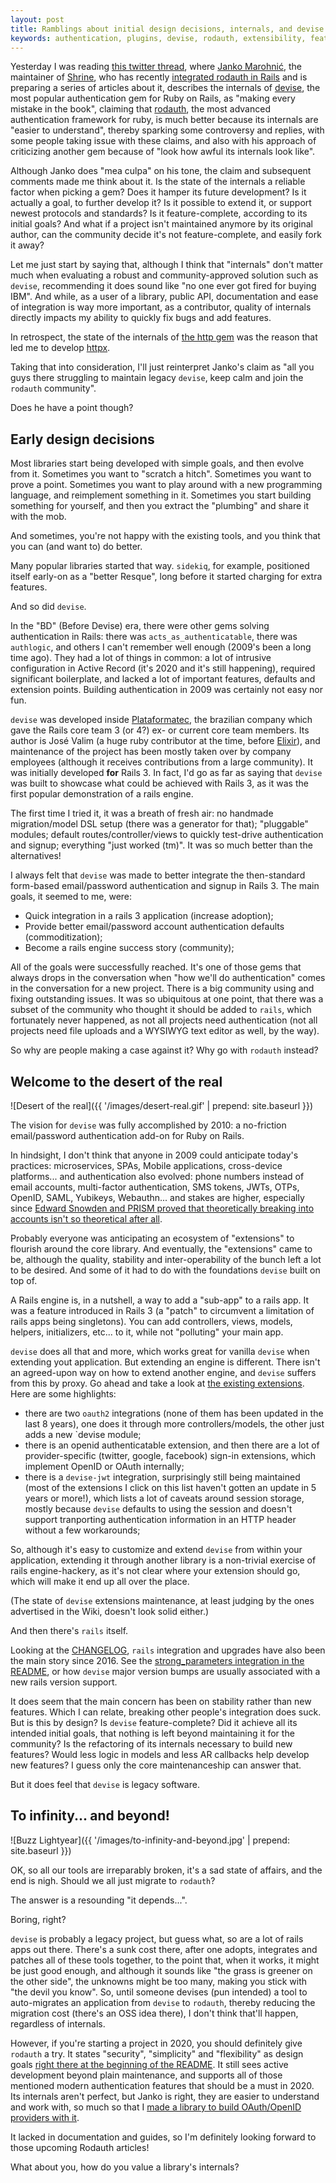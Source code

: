 ```yaml
---
layout: post
title: Ramblings about initial design decisions, internals, and devise
keywords: authentication, plugins, devise, rodauth, extensibility, features, OTP, modern
---
```


Yesterday I was reading [this twitter thread](https://twitter.com/jankomarohnic/status/1286640026588151808), where [Janko Marohnić](https://twitter.com/jankomarohnic), the maintainer of [Shrine](https://github.com/shrinerb/shrine), who has recently [integrated rodauth in Rails](https://github.com/janko/rodauth-rails) and is preparing a series of articles about it, describes the internals of [devise](https://github.com/heartcombo/devise), the most popular authentication gem for Ruby on Rails, as "making every mistake in the book", claiming that [rodauth](https://github.com/jeremyevans/rodauth), the most advanced authentication framework for ruby, is much better because its internals are "easier to understand", thereby sparking some controversy and replies, with some people taking issue with these claims, and also with his approach of criticizing another gem because of "look how awful its internals look like".


Although Janko does "mea culpa" on his tone, the claim and subsequent comments made me think about it. Is the state of the internals a reliable factor when picking a gem? Does it hamper its future development? Is it actually a goal, to further develop it?  Is it possible to extend it, or support newest protocols and standards? Is it feature-complete, according to its initial goals? And what if a project isn't maintained anymore by its original author, can the community decide it's not feature-complete, and easily fork it away?


Let me just start by saying that, although I think that "internals" don't matter much when evaluating a robust and community-approved solution such as `devise`, recommending it does sound like "no one ever got fired for buying IBM". And while, as a user of a library, public API, documentation and ease of integration is way more important, as a contributor, quality of internals directly impacts my ability to quickly fix bugs and add features.


In retrospect, the state of the internals of [the http gem](https://github.com/httprb/http) was the reason that led me to develop [httpx](https://gitlab.com/honeyryderchuck/httpx).


Taking that into consideration, I'll just reinterpret Janko's claim as "all you guys there struggling to maintain legacy `devise`, keep calm and join the `rodauth` community".


Does he have a point though?


## Early design decisions


Most libraries start being developed with simple goals, and then evolve from it. Sometimes you want to "scratch a hitch". Sometimes you want to prove a point. Sometimes you want to play around with a new programming language, and reimplement something in it. Sometimes you start building something for yourself, and then you extract the "plumbing" and share it with the mob.

And sometimes, you're not happy with the existing tools, and you think that you can (and want to) do better.

Many popular libraries started that way. `sidekiq`, for example, positioned itself early-on as a "better Resque", long before it started charging for extra features.

And so did `devise`.

In the "BD" (Before Devise) era, there were other gems solving authentication in Rails: there was `acts_as_authenticatable`, there was `authlogic`, and others I can't remember well enough (2009's been a long time ago). They had a lot of things in common: a lot of intrusive configuration in Active Record (it's 2020 and it's still happening), required significant boilerplate, and lacked a lot of important features, defaults and extension points. Building authentication in 2009 was certainly not easy nor fun.


`devise` was developed inside [Plataformatec](https://www.plataformatec.com/), the brazilian company which gave the Rails core team 3 (or 4?) ex- or current core team members. Its author is José Valim (a huge ruby contributor at the time, before [Elixir](https://elixir-lang.org/)), and maintenance of the project has been mostly taken over by company employees (although it receives contributions from a large community). It was initially developed **for** Rails 3. In fact, I'd go as far as saying that `devise` was built to showcase what could be achieved with Rails 3, as it was the first popular demonstration of a rails engine.


The first time I tried it, it was a breath of fresh air: no handmade migration/model DSL setup (there was a generator for that); "pluggable" modules; default routes/controller/views to quickly test-drive authentication and signup; everything "just worked (tm)". It was so much better than the alternatives!


I always felt that `devise` was made to better integrate the then-standard form-based email/password authentication and signup in Rails 3. The main goals, it seemed to me, were:

* Quick integration in a rails 3 application (increase adoption);
* Provide better email/password account authentication defaults (commoditization);
* Become a rails engine success story (community);

All of the goals were successfully reached. It's one of those gems that always drops in the conversation when "how we'll do authentication" comes in the conversation for a new project. There is a big community using and fixing outstanding issues. It was so ubiquitous at one point, that there was a subset of the community who thought it should be added to `rails`, which fortunately never happened, as not all projects need authentication (not all projects need file uploads and a WYSIWYG text editor as well, by the way).


So why are people making a case against it? Why go with `rodauth` instead?

## Welcome to the desert of the real

![Desert of the real]({{ '/images/desert-real.gif' | prepend: site.baseurl }})


The vision for `devise` was fully accomplished by 2010: a no-friction email/password authentication add-on for Ruby on Rails.

In hindsight, I don't think that anyone in 2009 could anticipate today's practices: microservices, SPAs, Mobile applications, cross-device platforms... and authentication also evolved: phone numbers instead of email accounts, multi-factor authentication, SMS tokens, JWTs, OTPs, OpenID, SAML, Yubikeys, Webauthn... and stakes are higher, especially since [Edward Snowden and PRISM proved that theoretically breaking into accounts isn't so theoretical after all](https://en.wikipedia.org/wiki/PRISM_%28surveillance_program%29).


Probably everyone was anticipating an ecosystem of "extensions" to flourish around the core library. And eventually, the "extensions" came to be, although the quality, stability and inter-operability of the bunch left a lot to be desired. And some of it had to do with the foundations `devise` built on top of.




A Rails engine is, in a nutshell, a way to add a "sub-app" to a rails app. It was a feature introduced in Rails 3 (a "patch" to circumvent a limitation of rails apps being singletons). You can add controllers, views, models, helpers, initializers, etc... to it, while not "polluting" your main app.

`devise` does all that and more, which works great for vanilla `devise` when extending yout application. But extending an engine is different. There isn't an agreed-upon way on how to extend another engine, and `devise` suffers from this by proxy. Go ahead and take a look at [the existing extensions](https://github.com/heartcombo/devise/wiki/Extensions). Here are some highlights:

* there are two `oauth2` integrations (none of them has been updated in the last 8 years), one does it through more controllers/models, the other just adds a new `devise module;
* there is an openid authenticatable extension, and then there are a lot of provider-specific (twitter, google, facebook) sign-in extensions, which implement OpenID or OAuth internally;
* there is a `devise-jwt` integration, surprisingly still being maintained (most of the extensions I click on this list haven't gotten an update in 5 years or more!), which lists a lot of caveats around session storage, mostly because `devise` defaults to using the session and doesn't support tranporting authentication information in an HTTP header without a few workarounds;


So, although it's easy to customize and extend `devise` from within your application, extending it through another library is a non-trivial exercise of rails engine-hackery, as it's not clear where your extension should go, which will make it end up all over the place.


(The state of `devise` extensions maintenance, at least judging by the ones advertised in the Wiki, doesn't look solid either.)

And then there's `rails` itself.

Looking at the [CHANGELOG](https://github.com/heartcombo/devise/blob/master/CHANGELOG.md), `rails` integration and upgrades have also been the main story since 2016. See the [strong_parameters integration in the README](https://github.com/heartcombo/devise#strong-parameters), or how `devise` major version bumps are usually associated with a new rails version support.


 It does seem that the main concern has been on stability rather than new features. Which I can relate, breaking other people's integration does suck. But is this by design? Is `devise` feature-complete? Did it achieve all its intended initial goals, that nothing is left beyond maintaining it for the community? Is the refactoring of its internals necessary to build new features? Would less logic in models and less AR callbacks help develop new features? I guess only the core maintenanceship can answer that.


But it does feel that `devise` is legacy software.


## To infinity... and beyond!



![Buzz Lightyear]({{ '/images/to-infinity-and-beyond.jpg' | prepend: site.baseurl }})



OK, so all our tools are irreparably broken, it's a sad state of affairs, and the end is nigh. Should we all just migrate to `rodauth`?


The answer is a resounding "it depends...".

Boring, right?


`devise` is probably a legacy project, but guess what, so are a lot of rails apps out there. There's a sunk cost there, after one adopts, integrates and patches all of these tools together, to the point that, when it works, it might be just good enough, and although it sounds like "the grass is greener on the other side", the unknowns might be too many, making you stick with "the devil you know". So, until someone devises (pun intended) a tool to auto-migrates an application from `devise` to `rodauth`, thereby reducing the migration cost (there's an OSS idea there), I don't think that'll happen, regardless of internals.


However, if you're starting a project in 2020, you should definitely give `rodauth` a try. It states "security", "simplicity" and "flexibility" as design goals [right there at the beginning of the README](https://github.com/jeremyevans/rodauth#design-goals-). It still sees active development beyond plain maintenance, and supports all of those mentioned modern authentication features that should be a must in 2020. Its internals aren't perfect, but Janko is right, they are easier to understand and work with, so much so that I [made a library to build OAuth/OpenID providers with it](https://gitlab.com/honeyryderchuck/rodauth-oauth/).


It lacked in documentation and guides, so I'm definitely looking forward to those upcoming Rodauth articles!


What about you, how do you value a library's internals?
